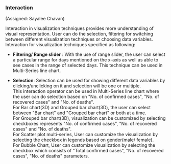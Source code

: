 ### Interaction



(Assigned: Sayalee Chavan)



Interaction in visualization techniques provides more understanding of visual representation. User can do the selection, filtering for switching between different visualization techniques or choosing data variables.
Interaction for visualization techniques specified as following:
-  **Filtering/ Range slider** :
 With the use of range slider, the user can select a particular range for days mentioned on the x-axis as well as able to see cases in the range of selected days. 
This technique can be used in Multi-Series line chart.

- **Selection**:
Selection can be used for showing different data variables by clicking/unclicking on it and selection will be one or multiple.
 <br>This interaction operator can be used in Multi-Series line chart where the user can do selection based on "No. of confirmed cases", "No. of recovered cases" and "No. of deaths".
 <br>For Bar chart(3D) and Grouped bar chart(3D), the user can select between "Bar chart" and "Grouped bar chart" or both at a time.
 <br>For Grouped bar chart(3D), visualization can be customized by selecting checkboxes represents "No. of confirmed cases", "No. of recovered cases" and "No. of deaths". 
 <br>For Scatter plot multi-series, User can customize the visualization by selecting the checkbox in legends based on gender(male/ female).
 <br>For Bubble Chart, User can customize visualization by selecting the checkbox which consists of "Total confirmed cases", "No. of recovered cases", "No. of deaths" parameters.